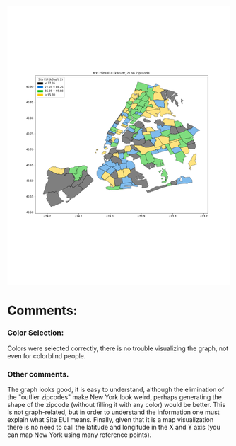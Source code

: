 ![Alt text](yw3447_plot.png)

# Comments:

### Color Selection:
Colors were selected correctly, there is no trouble visualizing the graph, not even for colorblind people.

### Other comments.
The graph looks good, it is easy to understand, although the elimination of the "outlier zipcodes" make New York look weird, perhaps generating the shape of the zipcode (without filling it with any color) would be better. This is not graph-related, but in order to understand the information one must explain what Site EUI means. Finally, given that it is a map visualization there is no need to call the latitude and longitude in the X and Y axis (you can map New York using many reference points).
